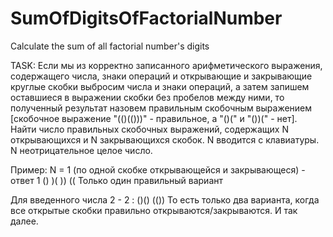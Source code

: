 # SumOfDigitsOfFactorialNumber
Calculate the sum of all factorial number's digits

TASK:
Если мы из корректно записанного арифметического выражения, содержащего числа, 
знаки операций и открывающие и закрывающие круглые скобки выбросим числа и знаки операций, 
а затем запишем оставшиеся в выражении скобки без пробелов между ними, то полученный результат 
назовем правильным скобочным выражением [скобочное выражение "(()(()))" - правильное, а "()(" и "())(" - нет].
Найти число правильных скобочных выражений, содержащих N открывающихся и N закрывающихся скобок. 
N вводится с клавиатуры. N неотрицательное целое число.

Пример:
N =  1 (по одной скобке открывающейся и закрывающеся) - ответ 1
()
)(
))
((
Только один правильный вариант

Для введенного числа 2 - 2 :
()()
(())
То есть только два варианта, когда все открытые скобки правильно открываются/закрываются.
И так далее.
